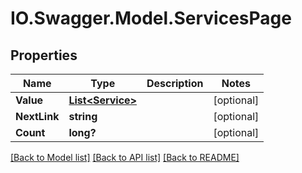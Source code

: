 # IO.Swagger.Model.ServicesPage
## Properties

Name | Type | Description | Notes
------------ | ------------- | ------------- | -------------
**Value** | [**List&lt;Service&gt;**](Service.md) |  | [optional] 
**NextLink** | **string** |  | [optional] 
**Count** | **long?** |  | [optional] 

[[Back to Model list]](../README.md#documentation-for-models) [[Back to API list]](../README.md#documentation-for-api-endpoints) [[Back to README]](../README.md)

